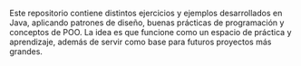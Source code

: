 Este repositorio contiene distintos ejercicios y ejemplos desarrollados en Java, aplicando patrones de diseño, buenas prácticas de programación y conceptos de POO.
La idea es que funcione como un espacio de práctica y aprendizaje, además de servir como base para futuros proyectos más grandes.
